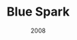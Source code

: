 ---
title: Blue Spark
_img: blue-spark.jpg
size: 13 x 13 inches, Framed
medium: Ink on 140-pound Watercolor Paper
date: 2008
_render: false
---